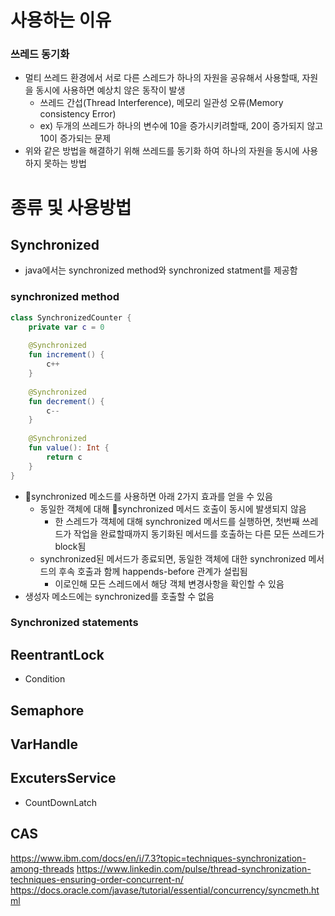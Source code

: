 # 사용하는 이유
### 쓰레드 동기화
- 멀티 쓰레드 환경에서 서로 다른 스레드가 하나의 자원을 공유해서 사용할때, 자원을 동시에 사용하면 예상치 않은 동작이 발생
	- 쓰레드 간섭(Thread Interference), 메모리 일관성 오류(Memory consistency Error)
	- ex) 두개의 쓰레드가 하나의 변수에 10을 증가시키려할때, 20이 증가되지 않고 10이 증가되는 문제
- 위와 같은 방법을 해결하기 위해 쓰레드를 동기화 하여 하나의 자원을 동시에 사용하지 못하는 방법

# 종류 및 사용방법

## Synchronized
- java에서는 synchronized method와 synchronized statment를 제공함
### synchronized method
```kotlin
class SynchronizedCounter {  
    private var c = 0  
  
    @Synchronized  
    fun increment() {  
        c++  
    }  
  
    @Synchronized  
    fun decrement() {  
        c--  
    }  
  
    @Synchronized  
    fun value(): Int {  
        return c  
    }  
}
```
- synchronized 메소드를 사용하면 아래 2가지 효과를 얻을 수 있음
	- 동일한 객체에 대해 synchronized 메서드 호출이 동시에 발생되지 않음
		- 한 스레드가 객체에 대해 synchronized 메서드를 실행하면, 첫번째 쓰레드가 작업을 완료할때까지 동기화된 메서드를 호출하는 다른 모든 쓰레드가 block됨
	- synchronized된 메서드가 종료되면, 동일한 객체에 대한 synchronized 메서드의 후속  호출과 함께 happends-before 관계가 설립됨
		- 이로인해 모든 스레드에서 해당 객체 변경사항을 확인할 수 있음
- 생성자 메소드에는 synchronized를 호출할 수 없음

### Synchronized statements
## ReentrantLock
- Condition
## Semaphore
## VarHandle
## ExcutersService
- CountDownLatch
## CAS



https://www.ibm.com/docs/en/i/7.3?topic=techniques-synchronization-among-threads
https://www.linkedin.com/pulse/thread-synchronization-techniques-ensuring-order-concurrent-n/
https://docs.oracle.com/javase/tutorial/essential/concurrency/syncmeth.html